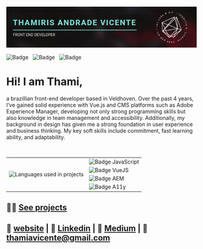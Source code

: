 ![Thami A. Vicente, Front-end Developer](./assets/img/hero-banner.png)

![Badge](https://img.shields.io/badge/pronouns-ela_/_she_/_zij-a21626)&nbsp;&nbsp;
![Badge](https://img.shields.io/badge/mba-software_engineering-a21626)&nbsp;&nbsp;
![Badge](https://img.shields.io/badge/graduation_in_progress-software_engineering-a21626)

# Hi! I am Thami,
a brazillian front-end developer based in Veldhoven. Over the past 4 years, I’ve gained solid experience with Vue.js and CMS platforms such as Adobe Experience Manager, developing not only strong programming skills but also knowledge in team management and accessibility. Additionally, my background in design has given me a strong foundation in user experience and business thinking. My key soft skills include commitment, fast learning ability, and adaptability.

&nbsp;

<table>
  <tr>
    <td rowspan="5">
      <img alt="Languages used in projects" src="https://github-readme-stats.vercel.app/api/top-langs/?username=thamiavicente&layout=compact&title_color=7ee5de&bg_color=201f1f&text_color=D9D9D9">
    </td>
    <td>
      <img alt="Badge JavaScript" src="https://img.shields.io/badge/JavaScript-gray?style=for-the-badge&logo=javascript">
    </td>
  <tr>
  <tr>
    <td>
      <img alt="Badge VueJS" src="https://img.shields.io/badge/VueJS-gray?style=for-the-badge&logo=vuedotjs">
    </td>
  </tr>
  <tr>
    <td>
      <img alt="Badge AEM" src="https://img.shields.io/badge/Adobe_%20_Experience_%20_Manager-gray?style=for-the-badge&logo=academia&logoColor=red">
    </td>
  </tr>
  <tr>
    <td>
      <img alt="Badge A11y" src="https://img.shields.io/badge/a11y_|_web_accessibility-gray?style=for-the-badge">
    </td>
  </tr>
</table>

## :technologist: [See projects](https://gist.github.com/thamiavicente/d24ec39d380896e03a22896ae4a55c8f)

## :rocket: [website](https://thamiavicente-github-io.vercel.app) | :necktie: [Linkedin](https://www.linkedin.com/in/thamiavicente/) | :memo: [Medium](https://medium.com/@thamiavicente) | :email: [thamiavicente@gmail.com](mailto:thamiavicente@gmail.com)